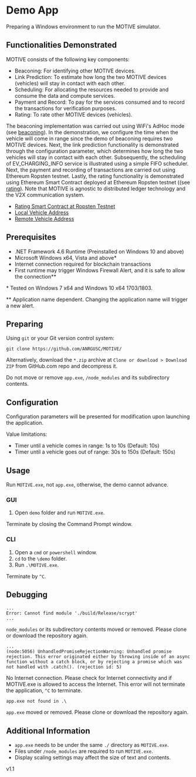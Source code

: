 # Demo App

Preparing a Windows environment to run the MOTIVE simulator.

## Functionalities Demonstrated

MOTIVE consists of the following key components:
* Beaconing: For identifying other MOTIVE devices.
* Link Prediction: To estimate how long the two MOTIVE devices (vehicles) will stay in contact with each other.
* Scheduling: For allocating the resources needed to provide and consume the data and compute services.
* Payment and Record: To pay for the services consumed and to record the transactions for verification purposes.
* Rating: To rate other MOTIVE devices (vehicles).

The beaconing implementation was carried out using WiFi's AdHoc mode (see [beaconing](../beaconing/)). In the demonstration, we configure the time when the vehicle will come in range since the demo of beaconing requires two MOTIVE devices. Next, the link prediction functionality is demonstrated through the configuration parameter, which determines how long the two vehicles will stay in contact with each other. Subsequently, the scheduling of EV_CHARGING_INFO service is illustrated using a simple FIFO scheduler. Next, the payment and recording of transactions are carried out using Ethereum Ropsten testnet. Lastly, the rating functionality is demonstrated using Ethereum Smart Contract deployed at Ethereum Ropsten testnet ((see [rating](../rating/)). Note that MOTIVE is agnostic to distributed ledger technology and the V2X communication system. 

* [Rating Smart Contract at Ropsten Testnet](https://ropsten.etherscan.io/address/0xab0defc61a0e795985c432b46bb5e9a895a67399)
* [Local Vehicle Address](https://ropsten.etherscan.io/address/0x32590BB72050e53df34676f9A75c17A0677866c7)
* [Remote Vehicle Address](https://ropsten.etherscan.io/address/0x1b87cd9c9c12a931958c114c9b6c257263e8a04e)


## Prerequisites

- .NET Framework 4.6 Runtime (Preinstalled on Windows 10 and above)
- Microsoft Windows x64, Vista and above*
- Internet connection required for blockchain transactions
- First runtime may trigger Windows Firewall Alert, and it is safe to allow the connection**

\* Tested on Windows 7 x64 and Windows 10 x64 1703/1803.

\*\* Application name dependent. Changing the application name will trigger a new alert.

## Preparing

Using `git` or your Git version control system:

`git clone https://github.com/ANRGUSC/MOTIVE/`

Alternatively, download the `*.zip` archive at `Clone or download > Download ZIP` from GitHub.com repo and decompress it.

Do not move or remove `app.exe`, `/node_modules` and its subdirectory contents.

## Configuration

Configuration parameters will be presented for modification upon launching the application.

Value limitations:
- Timer until a vehicle comes in range: 1s to 10s (Default: 10s)
- Timer until a vehicle goes out of range: 30s to 150s (Default: 150s)

## Usage

Run `MOTIVE.exe`, not `app.exe`, otherwise, the demo cannot advance.

### GUI

1. Open `demo` folder and run `MOTIVE.exe`.

Terminate by closing the Command Prompt window.

### CLI

1. Open a `cmd` or `powershell` window. 
2. `cd` to the `\demo` folder.
3. Run `.\MOTIVE.exe`.

Terminate by `^C`.

## Debugging

```
...
Error: Cannot find module './build/Release/scrypt'
...
```

`node_modules` or its subdirectory contents moved or removed. Please clone or download the repository again.

```
...
(node:5056) UnhandledPromiseRejectionWarning: Unhandled promise rejection. This error originated either by throwing inside of an async function without a catch block, or by rejecting a promise which was not handled with .catch(). (rejection id: 5)
```

No Internet connection. Please check for Internet connectivity and if MOTIVE.exe is allowed to access the Internet. This error will not terminate the application, `^C` to terminate.

```
app.exe not found in .\
```

`app.exe` moved or removed. Please clone or download the repository again.

##     Additional Information

- `app.exe` needs to be under the same `./` directory as `MOTIVE.exe`.
- Files under `/node_modules` are required to run `MOTIVE.exe`. 
- Display scaling settings may affect the size of text and contents.

v1.1
